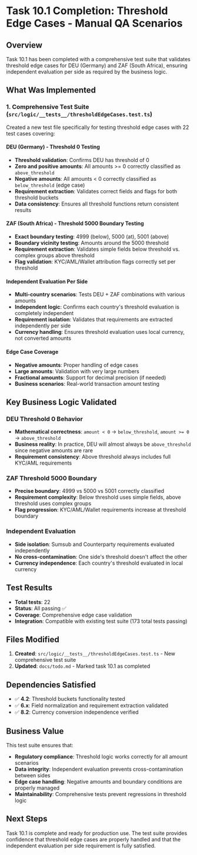 # Task 10.1 Completion: Threshold Edge Cases - Manual QA Scenarios

## Overview
Task 10.1 has been completed with a comprehensive test suite that validates threshold edge cases for DEU (Germany) and ZAF (South Africa), ensuring independent evaluation per side as required by the business logic.

## What Was Implemented

### 1. Comprehensive Test Suite (`src/logic/__tests__/thresholdEdgeCases.test.ts`)
Created a new test file specifically for testing threshold edge cases with 22 test cases covering:

#### DEU (Germany) - Threshold 0 Testing
- **Threshold validation**: Confirms DEU has threshold of 0
- **Zero and positive amounts**: All amounts >= 0 correctly classified as `above_threshold`
- **Negative amounts**: All amounts < 0 correctly classified as `below_threshold` (edge case)
- **Requirement extraction**: Validates correct fields and flags for both threshold buckets
- **Data consistency**: Ensures all threshold functions return consistent results

#### ZAF (South Africa) - Threshold 5000 Boundary Testing
- **Exact boundary testing**: 4999 (below), 5000 (at), 5001 (above)
- **Boundary vicinity testing**: Amounts around the 5000 threshold
- **Requirement extraction**: Validates simple fields below threshold vs. complex groups above threshold
- **Flag validation**: KYC/AML/Wallet attribution flags correctly set per threshold

#### Independent Evaluation Per Side
- **Multi-country scenarios**: Tests DEU + ZAF combinations with various amounts
- **Independent logic**: Confirms each country's threshold evaluation is completely independent
- **Requirement isolation**: Validates that requirements are extracted independently per side
- **Currency handling**: Ensures threshold evaluation uses local currency, not converted amounts

#### Edge Case Coverage
- **Negative amounts**: Proper handling of edge cases
- **Large amounts**: Validation with very large numbers
- **Fractional amounts**: Support for decimal precision (if needed)
- **Business scenarios**: Real-world transaction amount testing

## Key Business Logic Validated

### DEU Threshold 0 Behavior
- **Mathematical correctness**: `amount < 0` → `below_threshold`, `amount >= 0` → `above_threshold`
- **Business reality**: In practice, DEU will almost always be `above_threshold` since negative amounts are rare
- **Requirement consistency**: Above threshold always includes full KYC/AML requirements

### ZAF Threshold 5000 Boundary
- **Precise boundary**: 4999 vs 5000 vs 5001 correctly classified
- **Requirement complexity**: Below threshold uses simple fields, above threshold uses complex groups
- **Flag progression**: KYC/AML/Wallet requirements increase at threshold boundary

### Independent Evaluation
- **Side isolation**: Sumsub and Counterparty requirements evaluated independently
- **No cross-contamination**: One side's threshold doesn't affect the other
- **Currency independence**: Each country's threshold evaluated in local currency

## Test Results
- **Total tests**: 22
- **Status**: All passing ✅
- **Coverage**: Comprehensive edge case validation
- **Integration**: Compatible with existing test suite (173 total tests passing)

## Files Modified
1. **Created**: `src/logic/__tests__/thresholdEdgeCases.test.ts` - New comprehensive test suite
2. **Updated**: `docs/todo.md` - Marked task 10.1 as completed

## Dependencies Satisfied
- ✅ **4.2**: Threshold buckets functionality tested
- ✅ **6.x**: Field normalization and requirement extraction validated
- ✅ **8.2**: Currency conversion independence verified

## Business Value
This test suite ensures that:
- **Regulatory compliance**: Threshold logic works correctly for all amount scenarios
- **Data integrity**: Independent evaluation prevents cross-contamination between sides
- **Edge case handling**: Negative amounts and boundary conditions are properly managed
- **Maintainability**: Comprehensive tests prevent regressions in threshold logic

## Next Steps
Task 10.1 is complete and ready for production use. The test suite provides confidence that threshold edge cases are properly handled and that the independent evaluation per side requirement is fully satisfied.
